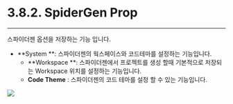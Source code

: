 # 3.8.2. SpiderGen Prop

---

스파이더젠 옵션을 저장하는 기능 입니다.

* **System **: 스파이더젠의 웍스페이스와 코드테마를 설정하는 기능입니다.
  * **Workspace **: 스파이더젠에서 프로젝트를 생성 할때 기본적으로 저장되는 Workspace 위치를 설정하는 기능입니다.
  * **Code Theme** : 스파이더젠의 코드 테마를 설정 할 수 있는 기능입니다.

![](/assets/pop-spidergenpro-system.png)

